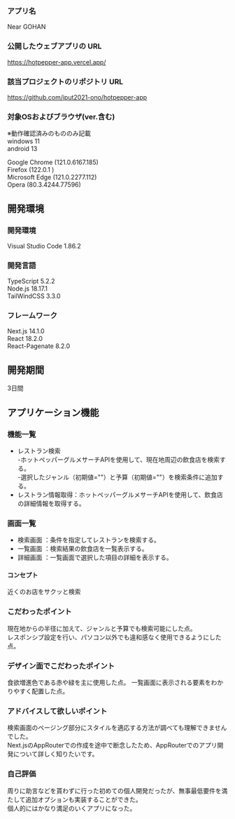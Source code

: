 ### アプリ名
Near GOHAN

### 公開したウェブアプリの URL
https://hotpepper-app.vercel.app/

### 該当プロジェクトのリポジトリ URL
https://github.com/iput2021-ono/hotpepper-app

### 対象OSおよびブラウザ(ver.含む)
※動作確認済みのもののみ記載  
windows 11  
android 13

Google Chrome (121.0.6167.185)  
Firefox (122.0.1 )  
Microsoft Edge (121.0.2277.112)  
Opera (80.3.4244.77596)  
 
## 開発環境
### 開発環境
Visual Studio Code 1.86.2

### 開発言語
TypeScript 5.2.2  
Node.js 18.17.1  
TailWindCSS 3.3.0  

### フレームワーク
Next.js 14.1.0  
React 18.2.0  
React-Pagenate 8.2.0

## 開発期間
3日間

## アプリケーション機能

### 機能一覧
- レストラン検索  
  -ホットペッパーグルメサーチAPIを使用して、現在地周辺の飲食店を検索する。  
  -選択したジャンル（初期値=""）と予算（初期値=""）を検索条件に追加する。
- レストラン情報取得：ホットペッパーグルメサーチAPIを使用して、飲食店の詳細情報を取得する。

### 画面一覧
- 検索画面 ：条件を指定してレストランを検索する。
- 一覧画面 ：検索結果の飲食店を一覧表示する。
- 詳細画面 ：一覧画面で選択した項目の詳細を表示する。

#### コンセプト
近くのお店をサクッと検索

### こだわったポイント
現在地からの半径に加えて、ジャンルと予算でも検索可能にした点。  
レスポンシブ設定を行い、パソコン以外でも違和感なく使用できるようにした点。

### デザイン面でこだわったポイント
食欲増進色である赤や緑を主に使用した点。
一覧画面に表示される要素をわかりやすく配置した点。

### アドバイスして欲しいポイント
検索画面のページング部分にスタイルを適応する方法が調べても理解できませんでした。  
Next.jsのAppRouterでの作成を途中で断念したため、AppRouterでのアプリ開発について詳しく知りたいです。

### 自己評価
周りに助言などを貰わずに行った初めての個人開発だったが、無事最低要件を満たして追加オプションも実装することができた。  
個人的にはかなり満足のいくアプリになった。